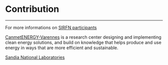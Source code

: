 # Contribution

---
For more informations on [SIRFN participants](http://www.sirfn.net/participants/)

[CanmetENERGY-Varennes](https://www.nrcan.gc.ca/science-data/research-centres-labs/canmetenergy-research-centres/varennes-qc-research-centre/5761) is a research center designing and implementing clean energy solutions, and build on knowledge that helps produce and use energy in ways that are more efficient and sustainable.

[Sandia National Laboratories](https://www.sandia.gov/)



